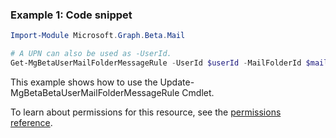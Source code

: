 ### Example 1: Code snippet

```powershellImport-Module Microsoft.Graph.Beta.Mail

# A UPN can also be used as -UserId.
Get-MgBetaUserMailFolderMessageRule -UserId $userId -MailFolderId $mailFolderId -MessageRuleId $messageRuleId
```
This example shows how to use the Update-MgBetaBetaUserMailFolderMessageRule Cmdlet.
To learn about permissions for this resource, see the [permissions reference](/graph/permissions-reference).

